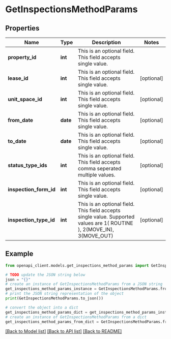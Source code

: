 # GetInspectionsMethodParams


## Properties

Name | Type | Description | Notes
------------ | ------------- | ------------- | -------------
**property_id** | **int** | This is an optional field. This field accepts single value. | 
**lease_id** | **int** | This is an optional field. This field accepts single value. | [optional] 
**unit_space_id** | **int** | This is an optional field. This field accepts single value. | [optional] 
**from_date** | **date** | This is an optional field. This field accepts single value. | [optional] 
**to_date** | **date** | This is an optional field. This field accepts single value. | [optional] 
**status_type_ids** | **int** | This is an optional field. This field accepts comma seperated multiple values. | [optional] 
**inspection_form_id** | **int** | This is an optional field. This field accepts single value. | [optional] 
**inspection_type_id** | **int** | This is an optional field. This field accepts single value. Supported values are 1( ROUTINE ), 2(MOVE_IN), 3(MOVE_OUT) | [optional] 

## Example

```python
from openapi_client.models.get_inspections_method_params import GetInspectionsMethodParams

# TODO update the JSON string below
json = "{}"
# create an instance of GetInspectionsMethodParams from a JSON string
get_inspections_method_params_instance = GetInspectionsMethodParams.from_json(json)
# print the JSON string representation of the object
print(GetInspectionsMethodParams.to_json())

# convert the object into a dict
get_inspections_method_params_dict = get_inspections_method_params_instance.to_dict()
# create an instance of GetInspectionsMethodParams from a dict
get_inspections_method_params_from_dict = GetInspectionsMethodParams.from_dict(get_inspections_method_params_dict)
```
[[Back to Model list]](../README.md#documentation-for-models) [[Back to API list]](../README.md#documentation-for-api-endpoints) [[Back to README]](../README.md)


